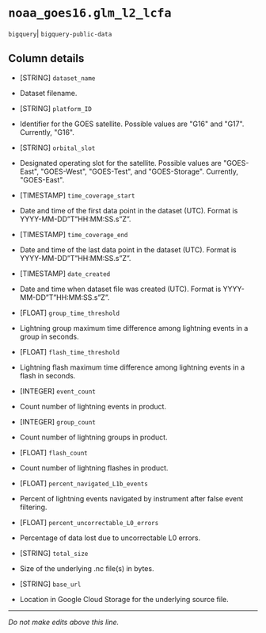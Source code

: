 # `noaa_goes16.glm_l2_lcfa`
`bigquery`| `bigquery-public-data`

## Column details
* [STRING]    `dataset_name`
 - Dataset filename.
* [STRING]    `platform_ID`
 - Identifier for the GOES satellite. Possible values are "G16" and "G17". Currently, "G16".
* [STRING]    `orbital_slot`
 - Designated operating slot for the satellite. Possible values are "GOES-East", "GOES-West", "GOES-Test", and "GOES-Storage". Currently, "GOES-East".
* [TIMESTAMP] `time_coverage_start`
 - Date and time of the first data point in the dataset (UTC). Format is YYYY-MM-DD”T”HH:MM:SS.s”Z”.
* [TIMESTAMP] `time_coverage_end`
 - Date and time of the last data point in the dataset (UTC). Format is YYYY-MM-DD”T”HH:MM:SS.s”Z”.
* [TIMESTAMP] `date_created`
 - Date and time when dataset file was created (UTC). Format is YYYY-MM-DD”T”HH:MM:SS.s”Z”.
* [FLOAT]     `group_time_threshold`
 - Lightning group maximum time difference among lightning events in a group in seconds.
* [FLOAT]     `flash_time_threshold`
 - Lightning flash maximum time difference among lightning events in a flash in seconds.
* [INTEGER]   `event_count`
 - Count number of lightning events in product.
* [INTEGER]   `group_count`
 - Count number of lightning groups in product.
* [FLOAT]     `flash_count`
 - Count number of lightning flashes in product.
* [FLOAT]     `percent_navigated_L1b_events`
 - Percent of lightning events navigated by instrument after false event filtering.
* [FLOAT]     `percent_uncorrectable_L0_errors`
 - Percentage of data lost due to uncorrectable L0 errors.
* [STRING]    `total_size`
 - Size of the underlying .nc file(s) in bytes.
* [STRING]    `base_url`
 - Location in Google Cloud Storage for the underlying source file.

-------------------------------------------------------------------------------
*Do not make edits above this line.*
